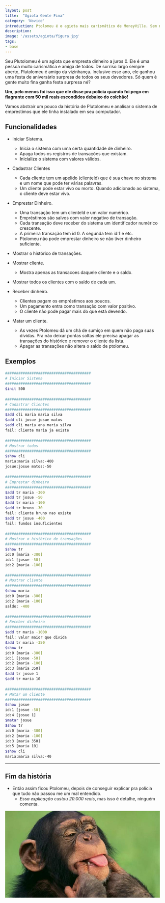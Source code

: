 ```yaml
---
layout: post
title:  "Agiota Gente Fina"
category: 'Novice'
introduction: Ptolomeu é o agiota mais carismático de MoneyVille. Sem nenhuma razão foi denunciado e acabou indo pra cadeira. A lasqueira foi que ele afirma que quem implementou o software de controle dos empréstimos e de apagar registro de defuntos foi você.
description: 
image: '/assets/agiota/figura.jpg'
tags:
- base
---
```


Seu Plutolomeu é um agiota que empresta dinheiro a juros 0. Ele é uma pessoa muito carismática e amiga de todos. De sorriso largo sempre aberto, Plutolomeu é amigo da vizinhança. Inclusive esse ano, ele ganhou uma festa de aniversário surpresa de todos os seus devedores. Só quem é gente muito fina ganha festa surpresa né?

**Um, pelo menos foi isso que ele disse pra polícia quando foi pego em flagrante com 50 mil reais escondidos debaixo do colchão!**

Vamos abstrair um pouco da história de Plutolomeu e analisar o sistema de emprestimos que ele tinha instalado em seu computador.

## Funcionalidades

- Iniciar Sistema.
    - Inicia o sistema com uma certa quantidade de dinheiro.
    - Apaga todos os registros de transações que existam.
    - Inicialize o sistema com valores válidos.

- Cadastrar Clientes
    - Cada cliente tem um apelido (clienteId) que é sua chave no sistema e um nome que pode ter várias palavras.
    - Um cliente pode estar vivo ou morto. Quando adicionado ao sistema, o cliente deve estar vivo.

- Emprestar Dinheiro.
    - Uma transação tem um clienteId e um valor numérico.
    - Empréstimos são salvos com valor negativo de transação.
    - Cada transação deve receber do sistema um identificador numérico crescente.
    - A primeira transação tem id 0. A segunda tem id 1 e etc.
    - Ptolomeu não pode emprestar dinheiro se não tiver dinheiro suficiente.
- Mostrar o histórico de transações.

- Mostrar cliente. 
    - Mostra apenas as transacoes daquele cliente e o saldo.

- Mostrar todos os clientes com o saldo de cada um.

- Receber dinheiro.
    - Clientes pagam os empréstimos aos poucos.
    - Um pagamento entra como transação com valor positivo.
    - O cliente não pode pagar mais do que está devendo.

- Matar um cliente.    
    - As vezes Ptolomeu dá um chá de sumiço em quem não paga suas dívidas. Pra não deixar pontas soltas ele precisa apagar as transações do histórico e remover o cliente da lista. 
    - Apagar as transações não altera o saldo de ptolomeu.


## Exemplos

```bash
#######################################
# Iniciar Sistema
#######################################
$init 500

#######################################
# Cadastrar Clientes
#######################################
$add cli maria maria silva
$add cli josue josue matos
$add cli maria ana maria silva
fail: cliente maria ja existe

#######################################
# Mostrar todos
#######################################
$show cli
maria:maria silva:-400
josue:josue matos:-50

#######################################
# Emprestar dinheiro
#######################################
$add tr maria -300
$add tr josue -50
$add tr maria -100
$add tr bruno -30
fail: cliente bruno nao existe
$add tr josue -400
fail: fundos insuficientes

#######################################
# Mostrar o histórico de transações
#######################################
$show tr
id:0 [maria -300]
id:1 [josue -50]
id:2 [maria -100]

#######################################
# Mostrar cliente
#######################################
$show maria
id:0 [maria -300]
id:2 [maria -100]
saldo: -400

#######################################
# Receber dinheiro
#######################################
$add tr maria -1000
fail: valor maior que divida
$add tr maria -350
$show tr
id:0 [maria -300]
id:1 [josue -50]
id:2 [maria -100]
id:3 [maria 350]
$add tr josue 1
$add tr maria 10

#######################################
# Matar um cliente
#######################################
$show josue
id:1 [josue -50]
id:4 [josue 1]
$matar josue
$show tr
id:0 [maria -300]
id:2 [maria -100]
id:3 [maria 350]
id:5 [maria 10]
$show cli
maria:maria silva:-40

```

---
## Fim da história

- Então assim ficou Ptolomeu, depois de conseguir explicar pra polícia que tudo não passou me um mal entendido. 
    - *Essa explicação custou 20.000 reais*, mas isso é detalhe, ninguém comenta.

![](/assets/agiota/ptolomeu.jpg)